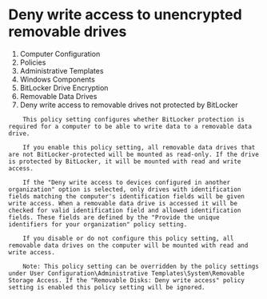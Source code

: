 # Deny write access to unencrypted removable drives
1. Computer Configuration
2. Policies
3. Administrative Templates
4. Windows Components
5. BitLocker Drive Encryption
6. Removable Data Drives
7. Deny write access to removable drives not protected by BitLocker
```
	This policy setting configures whether BitLocker protection is required for a computer to be able to write data to a removable data drive.

	If you enable this policy setting, all removable data drives that are not BitLocker-protected will be mounted as read-only. If the drive is protected by BitLocker, it will be mounted with read and write access.

	If the "Deny write access to devices configured in another organization" option is selected, only drives with identification fields matching the computer's identification fields will be given write access. When a removable data drive is accessed it will be checked for valid identification field and allowed identification fields. These fields are defined by the "Provide the unique identifiers for your organization" policy setting.

	If you disable or do not configure this policy setting, all removable data drives on the computer will be mounted with read and write access.

	Note: This policy setting can be overridden by the policy settings under User Configuration\Administrative Templates\System\Removable Storage Access. If the "Removable Disks: Deny write access" policy setting is enabled this policy setting will be ignored.
```